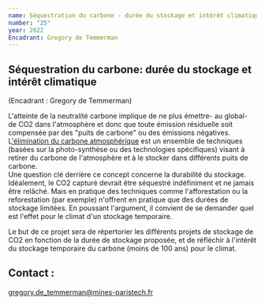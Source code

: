 ```yaml
---
name: Séquestration du carbone - durée du stockage et intérêt climatique
number: "25"
year: 2022
Encadrant: Gregory de Temmerman
---
```



## Séquestration du carbone: durée du stockage et intérêt climatique

(Encadrant : Gregory de Temmerman)

L'atteinte de la neutralité carbone implique de ne plus émettre- au
global- de CO2 dans l'atmosphère et donc que toute émission résiduelle
soit compensée par des "puits de carbone" ou des émissions négatives.
L['élimination du carbone atmosphérique](https://www.zenon.ngo/insights/elimination-du-carbone-atmospherique)
est un ensemble de techniques (basées sur la photo-synthèse ou des
technologies spécifiques) visant à retirer du carbone de l'atmosphère et
à le stocker dans différents puits de carbone.\
Une question clé derrière ce concept concerne la durabilité du stockage.
Idéalement, le CO2 capturé devrait être séquestré indéfiniment et ne
jamais être relâché. Mais en pratique des techniques comme
l'afforestation ou la reforestation (par exemple) n'offrent en pratique
que des durées de stockage limitées. En poussant l'argument, il convient
de se demander quel est l'effet pour le climat d'un stockage temporaire.

Le but de ce projet sera de répertorier les différents projets de
stockage de CO2 en fonction de la durée de stockage proposée, et de
réfléchir à l'intérêt du stockage temporaire du carbone (moins de 100
ans) pour le climat.

## Contact :
[gregory.de_temmerman\@mines-paristech.fr](mailto:gregory.de_temmerman@mines-paristech.fr)
